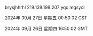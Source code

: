 brysjhhrhl 219.139.198.207 yqqlmgsycl

2024年 09月 27日 星期五 00:50:02 CST

2024年 09月 26日 星期四 16:50:02 GMT
